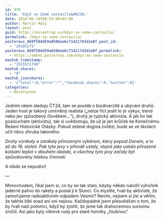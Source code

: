 ```yaml
---
id: 978
title: 'Když se Země zastavila&#8230;'
date: 2010-06-10T09:54:00+01:00
author: Martin Malý
layout: post
guid: https://misantrop.eu/kdyz-se-zeme-zastavila/
permalink: /kdyz-se-zeme-zastavila/
posterous_869f584d59a8506ee6c71421743d2e0f_post_id:
  - "20105275"
posterous_869f584d59a8506ee6c71421743d2e0f_permalink:
  - https://adent.posterous.com/kdyz-se-zeme-zastavila
mashsb_timestamp:
  - "1555571790"
mashsb_shares:
  - "0"
mashsb_jsonshares:
  - '{"total":0,"error":"","facebook_shares":0,"twitter":0}'
categories:
  - Nezařazené
---
```

Jedním okem sleduju ČT24, tam se povídá o biodiverzitě a ubývání druhů. Jeden host je takový umírněný realista (&#8222;nelze říct jestli to je výkyv, trend nebo jev způsobený člověkem&#8230;&#8220;), druhý je typický aktivista. A jak ho tak poslouchám (aktivistu), tak si uvědomuju, že už je jen krůček ke Konečnému Řešení Historické Otázky. Pokud zelené dogma zvítězí, bude se ve školách učit něco zhruba takového:

_Druhy vznikaly a zanikaly přirozeným výběrem, který popsal Darwin, a to až do 18. století. Pak tyto jevy v přírodě ustaly, stejně jako ustalo přirozené kolísání teplot v dlouhém období, a všechny tyto jevy začaly být způsobovány lidskou činností._

A nikdo se nepodiví!

&#8212;

Mimochodem, říkal jsem si, co by se tak stalo, kdyby někdo naložil vyhořelé jaderné palivo do rakety a poslal ji k Slunci. Co myslíte, řvali by aktivisté, že zamořujeme radioaktivním odpadem Vesmír? Nevím, nejsem si jist a věřím, že takhle blbí snad ani oni nejsou. Každopádně jsem přesvědčen o tom, že by řvali naši potomci, když by zjistili, že jsme tak drahocennou surovinu zničili. Asi jako byly niklové rudy pro staré horníky &#8222;hlušinou&#8220;.